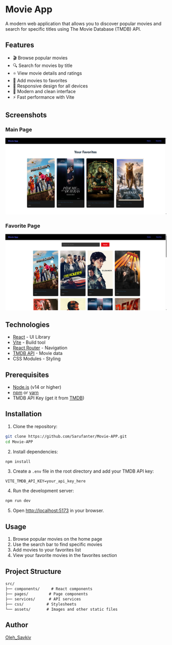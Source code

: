 # Movie App

A modern web application that allows you to discover popular movies and search for specific titles using The Movie Database (TMDB) API.

## Features

- 🎬 Browse popular movies
- 🔍 Search for movies by title
- ⭐ View movie details and ratings
- 💫 Add movies to favorites
- 📱 Responsive design for all devices
- 🌙 Modern and clean interface
- ⚡ Fast performance with Vite

## Screenshots

### Main Page
![Main Page](https://github.com/Sarufanter/Movie-APP/blob/main/public/screenshots/favorite-page.png)

### Favorite Page
![Favorite Page](https://github.com/Sarufanter/Movie-APP/blob/main/public/screenshots/main-page.png)


## Technologies

- [React](https://react.dev/) - UI Library
- [Vite](https://vitejs.dev/) - Build tool
- [React Router](https://reactrouter.com/) - Navigation
- [TMDB API](https://www.themoviedb.org/documentation/api) - Movie data
- CSS Modules - Styling

## Prerequisites

- [Node.js](https://nodejs.org/) (v14 or higher)
- [npm](https://www.npmjs.com/) or [yarn](https://yarnpkg.com/)
- TMDB API Key (get it from [TMDB](https://www.themoviedb.org/settings/api))

## Installation

1. Clone the repository:
```bash
git clone https://github.com/Sarufanter/Movie-APP.git
cd Movie-APP
```

2. Install dependencies:
```bash
npm install
```

3. Create a `.env` file in the root directory and add your TMDB API key:
```env
VITE_TMDB_API_KEY=your_api_key_here
```

4. Run the development server:
```bash
npm run dev
```

5. Open [http://localhost:5173](http://localhost:5173) in your browser.

## Usage

1. Browse popular movies on the home page
2. Use the search bar to find specific movies
3. Add movies to your favorites list
4. View your favorite movies in the favorites section

## Project Structure

```
src/
├── components/     # React components
├── pages/         # Page components
├── services/      # API services
├── css/          # Stylesheets
└── assets/       # Images and other static files
```

## Author

[Oleh_Savkiv](https://github.com/Sarufanter)


